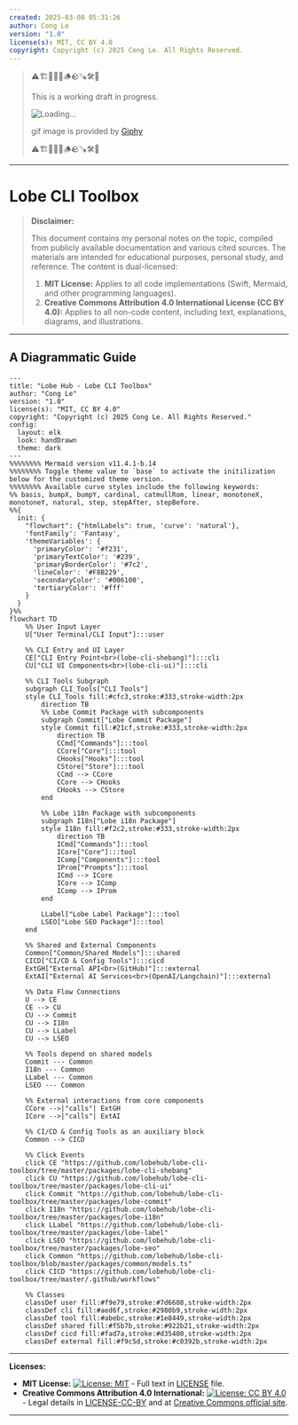 ```yaml
---
created: 2025-03-08 05:31:26
author: Cong Le
version: "1.0"
license(s): MIT, CC BY 4.0
copyright: Copyright (c) 2025 Cong Le. All Rights Reserved.
---
```


> ⚠️🏗️🚧🦺🧱🪵🪨🪚🛠️👷
> 
> This is a working draft in progress.
> 
> ![Loading...](https://media4.giphy.com/media/v1.Y2lkPTc5MGI3NjExanp1djJjMWRrdW1lc2t2dDY0djJ2bXozMDlsdHNqbGNtdzgwbjJuZyZlcD12MV9pbnRlcm5hbF9naWZfYnlfaWQmY3Q9Zw/mcdVjcUtgJz9603joH/giphy.gif)
> 
> gif image is provided by [Giphy](https://giphy.com)
> 
> ⚠️🏗️🚧🦺🧱🪵🪨🪚🛠️👷

----



# Lobe CLI Toolbox
> **Disclaimer:**
>
> This document contains my personal notes on the topic,
> compiled from publicly available documentation and various cited sources.
> The materials are intended for educational purposes, personal study, and reference.
> The content is dual-licensed:
> 1. **MIT License:** Applies to all code implementations (Swift, Mermaid, and other programming languages).
> 2. **Creative Commons Attribution 4.0 International License (CC BY 4.0):** Applies to all non-code content, including text, explanations, diagrams, and illustrations.
---


## A Diagrammatic Guide 

```mermaid
---
title: "Lobe Hub - Lobe CLI Toolbox"
author: "Cong Le"
version: "1.0"
license(s): "MIT, CC BY 4.0"
copyright: "Copyright (c) 2025 Cong Le. All Rights Reserved."
config:
  layout: elk
  look: handDrawn
  theme: dark
---
%%%%%%%% Mermaid version v11.4.1-b.14
%%%%%%%% Toggle theme value to `base` to activate the initilization below for the customized theme version.
%%%%%%%% Available curve styles include the following keywords:
%% basis, bumpX, bumpY, cardinal, catmullRom, linear, monotoneX, monotoneY, natural, step, stepAfter, stepBefore.
%%{
  init: {
    "flowchart": {"htmlLabels": true, 'curve': 'natural'},
    'fontFamily': 'Fantasy',
    'themeVariables': {
      'primaryColor': '#f231',
      'primaryTextColor': '#239',
      'primaryBorderColor': '#7c2',
      'lineColor': '#F8B229',
      'secondaryColor': '#006100',
      'tertiaryColor': '#fff'
    }
  }
}%%
flowchart TD
    %% User Input Layer
    U["User Terminal/CLI Input"]:::user

    %% CLI Entry and UI Layer
    CE["CLI Entry Point<br>(lobe-cli-shebang)"]:::cli
    CU["CLI UI Components<br>(lobe-cli-ui)"]:::cli

    %% CLI Tools Subgraph
    subgraph CLI_Tools["CLI Tools"]
    style CLI_Tools fill:#cfc3,stroke:#333,stroke-width:2px
        direction TB
        %% Lobe Commit Package with subcomponents
        subgraph Commit["Lobe Commit Package"]
        style Commit fill:#21cf,stroke:#333,stroke-width:2px
            direction TB
            CCmd["Commands"]:::tool
            CCore["Core"]:::tool
            CHooks["Hooks"]:::tool
            CStore["Store"]:::tool
            CCmd --> CCore
            CCore --> CHooks
            CHooks --> CStore
        end

        %% Lobe i18n Package with subcomponents
        subgraph I18n["Lobe i18n Package"]
        style I18n fill:#f2c2,stroke:#333,stroke-width:2px
            direction TB
            ICmd["Commands"]:::tool
            ICore["Core"]:::tool
            IComp["Components"]:::tool
            IProm["Prompts"]:::tool
            ICmd --> ICore
            ICore --> IComp
            IComp --> IProm
        end

        LLabel["Lobe Label Package"]:::tool
        LSEO["Lobe SEO Package"]:::tool
    end

    %% Shared and External Components
    Common["Common/Shared Models"]:::shared
    CICD["CI/CD & Config Tools"]:::cicd
    ExtGH["External API<br>(GitHub)"]:::external
    ExtAI["External AI Services<br>(OpenAI/Langchain)"]:::external

    %% Data Flow Connections
    U --> CE
    CE --> CU
    CU --> Commit
    CU --> I18n
    CU --> LLabel
    CU --> LSEO

    %% Tools depend on shared models
    Commit --- Common
    I18n --- Common
    LLabel --- Common
    LSEO --- Common

    %% External interactions from core components
    CCore -->|"calls"| ExtGH
    ICore -->|"calls"| ExtAI

    %% CI/CD & Config Tools as an auxiliary block
    Common --> CICD

    %% Click Events
    click CE "https://github.com/lobehub/lobe-cli-toolbox/tree/master/packages/lobe-cli-shebang"
    click CU "https://github.com/lobehub/lobe-cli-toolbox/tree/master/packages/lobe-cli-ui"
    click Commit "https://github.com/lobehub/lobe-cli-toolbox/tree/master/packages/lobe-commit"
    click I18n "https://github.com/lobehub/lobe-cli-toolbox/tree/master/packages/lobe-i18n"
    click LLabel "https://github.com/lobehub/lobe-cli-toolbox/tree/master/packages/lobe-label"
    click LSEO "https://github.com/lobehub/lobe-cli-toolbox/tree/master/packages/lobe-seo"
    click Common "https://github.com/lobehub/lobe-cli-toolbox/blob/master/packages/common/models.ts"
    click CICD "https://github.com/lobehub/lobe-cli-toolbox/tree/master/.github/workflows"

    %% Classes
    classDef user fill:#f9e79,stroke:#7d6608,stroke-width:2px
    classDef cli fill:#aed6f,stroke:#2980b9,stroke-width:2px
    classDef tool fill:#abebc,stroke:#1e8449,stroke-width:2px
    classDef shared fill:#f5b7b,stroke:#922b21,stroke-width:2px
    classDef cicd fill:#fad7a,stroke:#d35400,stroke-width:2px
    classDef external fill:#f9c5d,stroke:#c0392b,stroke-width:2px

```


---
**Licenses:**

- **MIT License:**  [![License: MIT](https://img.shields.io/badge/License-MIT-yellow.svg)](LICENSE) - Full text in [LICENSE](LICENSE) file.
- **Creative Commons Attribution 4.0 International:** [![License: CC BY 4.0](https://licensebuttons.net/l/by/4.0/88x31.png)](LICENSE-CC-BY) - Legal details in [LICENSE-CC-BY](LICENSE-CC-BY) and at [Creative Commons official site](http://creativecommons.org/licenses/by/4.0/).

---

